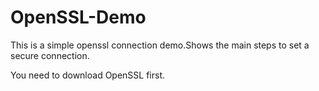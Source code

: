OpenSSL-Demo
============

This is a simple openssl connection demo.Shows the main steps to set a secure connection.

You need to download OpenSSL first.

